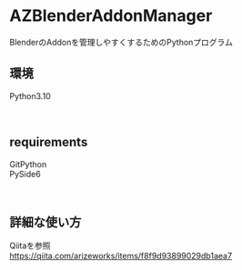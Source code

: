 # AZBlenderAddonManager
BlenderのAddonを管理しやすくするためのPythonプログラム

## 環境
Python3.10

<br>

## requirements
GitPython<br>
PySide6

<br>

## 詳細な使い方
Qiitaを参照<br>
https://qiita.com/arizeworks/items/f8f9d93899029db1aea7

<br>
